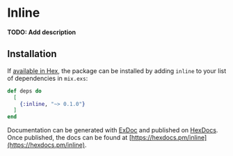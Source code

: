 # Inline

**TODO: Add description**

## Installation

If [available in Hex](https://hex.pm/docs/publish), the package can be installed
by adding `inline` to your list of dependencies in `mix.exs`:

```elixir
def deps do
  [
    {:inline, "~> 0.1.0"}
  ]
end
```

Documentation can be generated with [ExDoc](https://github.com/elixir-lang/ex_doc)
and published on [HexDocs](https://hexdocs.pm). Once published, the docs can
be found at [https://hexdocs.pm/inline](https://hexdocs.pm/inline).

